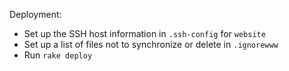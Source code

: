Deployment:
- Set up the SSH host information in `.ssh-config` for `website`
- Set up a list of files not to synchronize or delete in `.ignorewww`
- Run `rake deploy`

